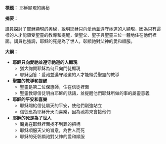 **標題：** 耶穌顯現的奧秘

**摘要：**

講員探討了耶穌顯現的奧秘，說明耶穌只向愛祂並遵守祂道的人顯現，因為只有這樣的人才能領受聖靈的教導和提醒，使聖父、聖子與聖靈三位一體地住在他們裡面。講員也強調，耶穌的死是為了世人，彰顯祂對父神的愛和順服。

**大綱：**

* **耶穌只向愛祂並遵守祂道的人顯現**
    * 猶大詢問耶穌為何只向門徒顯現
    * 耶穌回答：愛祂並遵守祂道的人才能領受聖靈的教導
* **聖靈的教導和提醒**
    * 聖靈是第二位保惠師，住在信徒裡面
    * 聖靈教導信徒明白耶穌的話語，並提醒他們耶穌所做的事的屬靈意義
* **耶穌的平安和喜樂**
    * 耶穌賜給信徒屬天的平安，使他們剛強站立
    * 信徒應為耶穌升天而喜樂，因為祂將來會接他們
* **耶穌的死是為了世人**
    * 魔鬼在耶穌裡面找不到罪的把柄
    * 耶穌順服天父的旨意，為世人而死
    * 耶穌的死彰顯祂對父神的愛和順服